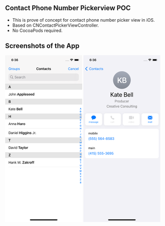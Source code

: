 ## Contact Phone Number Pickerview POC
- This is prove of concept for contact phone number picker view in iOS.
- Based on CNContactPickerViewController.
- No CocoaPods required.

## Screenshots of the App

<img src="ScreenShots/Image1.png" width="250"> <img src="ScreenShots/Image2.png" width="250">
